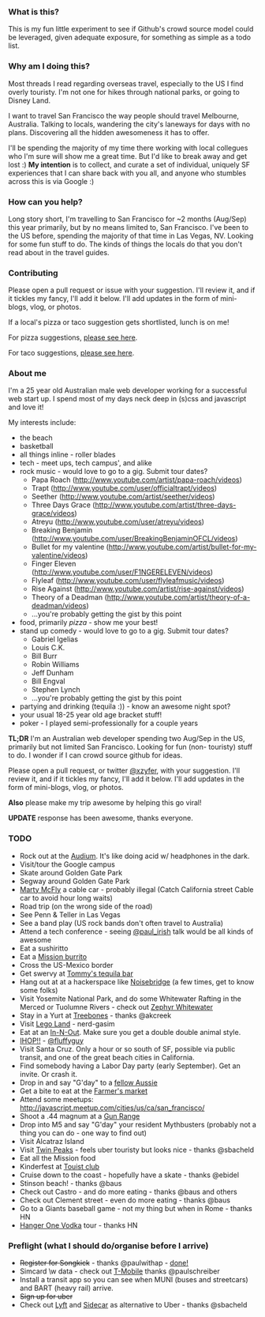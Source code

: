 ### What is this?
This is my fun little experiment to see if Github's crowd source
model could be leveraged, given adequate exposure, for something
as simple as a todo list.

### Why am I doing this?
Most threads I read regarding overseas travel, especially to the US I find overly touristy.
I'm not one for hikes through national parks, or going to Disney Land.

I want to travel San Francisco the way people should travel Melbourne, Australia.
Talking to locals, wandering the city's laneways for days with no plans. Discovering all
the hidden awesomeness it has to offer.

I'll be spending the majority of my time there working with local collegues who I'm sure will show me a great time.
But I'd like to break away and get lost :) **My intention** is to collect, and curate a set of individual,
uniquely SF experiences that I can share back with you all, and anyone who stumbles across this is via Google :)

### How can you help?
Long story short, I'm travelling to San Francisco for ~2 months
(Aug/Sep) this year primarily, but by no means limited to, San
Francisco.
I've been to the US before, spending the majority of that time in Las Vegas, NV.
Looking for some fun stuff to do. The kinds of things the locals
do that you don't read about in the travel guides.

### Contributing
Please open a pull request or issue with your suggestion. I'll
review it, and if it tickles my fancy, I'll add it below. I'll add
updates in the form of mini-blogs, vlog, or photos.

If a local's pizza or taco suggestion gets shortlisted, lunch is on me!

For pizza suggestions, [please see here](https://github.com/xzyfer/us-travel-checklist/issues/5).

For taco suggestions, [please see here](https://github.com/xzyfer/us-travel-checklist/issues/13).


### About me
I'm a 25 year old Australian male web developer working for a successful
web start up. I spend most of my days neck deep in (s)css and
javascript and love it!

My interests include:
* the beach
* basketball
* all things inline - roller blades
* tech - meet ups, tech campus', and alike
* rock music - would love to go to a gig. Submit tour dates?
    * Papa Roach (http://www.youtube.com/artist/papa-roach/videos)
    * Trapt (http://www.youtube.com/user/officialtrapt/videos)
    * Seether (http://www.youtube.com/artist/seether/videos)
    * Three Days Grace (http://www.youtube.com/artist/three-days-grace/videos)
    * Atreyu (http://www.youtube.com/user/atreyu/videos)
    * Breaking Benjamin (http://www.youtube.com/user/BreakingBenjaminOFCL/videos)
    * Bullet for my valentine (http://www.youtube.com/artist/bullet-for-my-valentine/videos)
    * Finger Eleven (http://www.youtube.com/user/F1NGERELEVEN/videos)
    * Flyleaf (http://www.youtube.com/user/flyleafmusic/videos)
    * Rise Against (http://www.youtube.com/artist/rise-against/videos)
    * Theory of a Deadman (http://www.youtube.com/artist/theory-of-a-deadman/videos)
    * ...you're probably getting the gist by this point
* food, primarily *pizza* - show me your best!
* stand up comedy - would love to go to a gig. Submit tour dates?
    * Gabriel Igelias
    * Louis C.K.
    * Bill Burr
    * Robin Williams
    * Jeff Dunham
    * Bill Engval
    * Stephen Lynch
    * ...you're probably getting the gist by this point
* partying and drinking (tequila :)) - know an awesome night spot?
* your usual 18-25 year old age bracket stuff!
* poker - I played semi-professionally for a couple years

**TL;DR** I'm an Australian web developer spending two Aug/Sep in the
US, primarily but not limited San Francisco. Looking for fun (non-
touristy) stuff to do. I wonder if I can crowd source github for ideas.

Please open a pull request, or twitter [@xzyfer](https://twitter.com/xzyfer), with your suggestion.
I'll review it, and if it tickles my fancy, I'll add it below.
I'll add updates in the form of mini-blogs, vlog, or photos.

**Also** please make my trip awesome by helping this go viral!

**UPDATE** response has been awesome, thanks everyone.

### TODO
* Rock out at the [Audium](http://www.audium.org).  It's like doing acid w/ headphones in the dark.
* Visit/tour the Google campus
* Skate around Golden Gate Park
* Segway around Golden Gate Park
* [Marty McFly](http://lechtenb.files.wordpress.com/2012/01/skateboard-trick.jpg) a cable car - probably illegal (Catch California street Cable car to avoid hour long waits)
* Road trip (on the wrong side of the road)
* See Penn & Teller in Las Vegas
* See a band play (US rock bands don't often travel to Australia)
* Attend a tech conference - seeing [@paul_irish](https://twitter.com/paul_irish) talk would be all kinds of awesome
* Eat a sushiritto
* Eat a [Mission burrito](http://en.wikipedia.org/wiki/San_Francisco_burrito)
* Cross the US-Mexico border
* Get swervy at [Tommy's tequila bar](http://www.tommystequila.com/)
* Hang out at at a hackerspace like [Noisebridge](https://noisebridge.net/) (a few times, get to know some folks)
* Visit Yosemite National Park, and do some Whitewater Rafting in the Merced or Tuolumne Rivers - check out [Zephyr Whitewater](http://www.zrafting.com)
* Stay in a Yurt at [Treebones](http://treebonesresort.com) - thanks @akcreek
* Visit [Lego Land](http://california.legoland.com/) - nerd-gasim
* Eat at an [In-N-Out](http://www.yelp.com/biz/in-n-out-burger-san-francisco). Make sure you get a double double animal style.
* [IHOP!!](http://www.ihop.com/) - [@fluffyguy](https://twitter.com/fluffyguy)
* Visit Santa Cruz. Only a hour or so south of SF, possible via public transit, and one of the great beach cities in California.
* Find somebody having a Labor Day party (early September). Get an invite. Or crash it.
* Drop in and say "G'day" to a [fellow Aussie](https://news.ycombinator.com/item?id=5465952)
* Get a bite to eat at the [Farmer's market](http://www.ferrybuildingmarketplace.com/farmers_market.php)
* Attend some meetups: http://javascript.meetup.com/cities/us/ca/san_francisco/
* Shoot a .44 magnum at a [Gun Range](http://www.jacksonarms.com/)
* Drop into M5 and say "G'day" your resident Mythbusters (probably not a thing you can do - one way to find out)
* Visit Alcatraz Island
* Visit [Twin Peaks](http://en.wikipedia.org/wiki/Twin_Peaks_(San_Francisco,_California)) - feels uber touristy but looks nice - thanks @sbacheld
* Eat all the Mission food
* Kinderfest at [Touist club](http://touristclubsf.org/festivals/)
* Cruise down to the coast - hopefully have a skate - thanks @ebidel 
* Stinson beach! - thanks @baus
* Check out Castro - and do more eating - thanks @baus and others
* Check out Clement street - even do more eating - thanks @baus
* Go to a Giants baseball game - not my thing but when in Rome - thanks HN
* [Hanger One Vodka](http://www.hangarone.com/) tour - thanks HN

### Preflight (what I should do/organise before I arrive)
* ~~Register for Songkick~~ - thanks @paulwithap - [done!](http://www.songkick.com/users/xzyfer)
* Simcard \w data - check out [T-Mobile](http://prepaid-phones.t-mobile.com/) thanks @paulschreiber
* Install a transit app so you can see when MUNI (buses and streetcars) and BART (heavy rail) arrive.
* ~~Sign up for uber~~
* Check out [Lyft](http://www.lyft.me) and [Sidecar](http://www.side.cr/) as alternative to Uber - thanks @sbacheld

